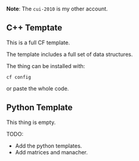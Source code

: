 <!--README.md-->

**Note**: The `cui-2010` is my other account.

## C++ Temptate

This is a full CF template.

The template includes a full set of data structures.

The thing can be installed with:

```
cf config
```

or paste the whole code.

## Python Template

This thing is empty.

TODO:

- Add the python templates.
- Add matrices and manacher.
